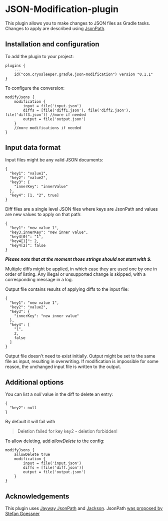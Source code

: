 # JSON-Modification-plugin

This plugin allows you to make changes to JSON files as Gradle tasks. Changes to apply are described using [JsonPath](https://jsonpath.com/).

## Installation and configuration

To add the plugin to your project:
```
plugins {
    ...
    id("com.cryosleeper.gradle.json-modification") version "0.1.1"
}
```

To configure the conversion:
```
modifyJsons {
    modification {
        input = file('input.json')
        diffs = [file('diff1.json'), file('diff2.json'), file('diff3.json')] //more if needed
        output = file('output.json')
    }
    //more modifications if needed
}
```

## Input data format

Input files might be any valid JSON documents:
```
{
  "key1": "value1",
  "key2": "value2",
  "key3": {
    "innerKey": "innerValue"
  },
  "key4": [1, "2", true]
}
```

Diff files are a single level JSON files where keys are JsonPath and values are new values to apply on that path:
```
{
  "key1": "new value 1",
  "key3.innerKey": "new inner value",
  "key4[0]": "1",
  "key4[1]": 2,
  "key4[2]": false
}
```
***Please note that at the moment those strings should not start with $.***

Multiple diffs might be applied, in which case they are used one by one in order of listing. Any illegal or unsupported change is skipped, with a corresponding message in a log.

Output file contains results of applying diffs to the input file:
```
{
  "key1": "new value 1",
  "key2": "value2",
  "key3": {
    "innerKey": "new inner value"
  },
  "key4": [
    "1",
    2,
    false
  ]
}
```
Output file doesn't need to exist initially. Output might be set to the same file as input, resulting in overwriting. If modification is impossible for some reason, the unchanged input file is written to the output.

## Additional options
You can list a _null_ value in the diff to delete an entry:
```
{
  "key2": null
}
```
By default it will fail with
> Deletion failed for key key2 - deletion forbidden!

To allow deleting, add _allowDelete_ to the config:
```
modifyJsons {
    allowDelete true
    modification {
        input = file('input.json')
        diffs = [file('diff.json')]
        output = file('output.json')
    }
}
```

## Acknowledgements

This plugin uses [Jayway JsonPath](https://github.com/json-path/JsonPath) and [Jackson](https://github.com/FasterXML/jackson). JsonPath [was proposed by Stefan Goessner](https://goessner.net/articles/JsonPath/)

